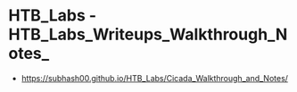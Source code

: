 # HTB_Labs - HTB_Labs_Writeups_Walkthrough_Notes_

* https://subhash00.github.io/HTB_Labs/Cicada_Walkthrough_and_Notes/
